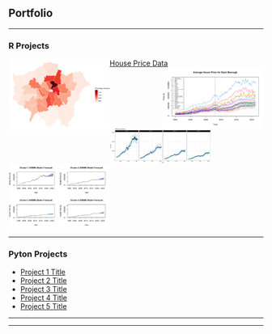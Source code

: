 ## Portfolio

---

### R Projects 

[House Price Data](/sample_page)
<img 
    align="left" 
    width="200" 
    src="images/Heatmap.png?raw=true"
    />
<img 
    align="right"
    width="200"
    src="images/Average House Price for Each Borough.jpeg?raw=true"
    />
<img 
    align="left" 
    width="200" 
    src="images/Simply Clustered Sold House Prices.jpeg?raw=true"
    />
<img 
    lign="right" 
    width="200" 
    src="images/Clustered ARIMA models.png?raw=true"
    />

---

### Pyton Projects

- [Project 1 Title](http://example.com/)
- [Project 2 Title](http://example.com/)
- [Project 3 Title](http://example.com/)
- [Project 4 Title](http://example.com/)
- [Project 5 Title](http://example.com/)

---




---


